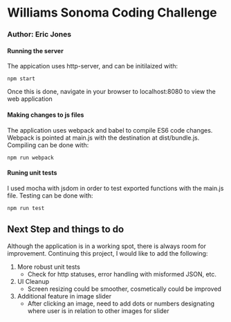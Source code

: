 # Williams Sonoma Coding Challenge
### Author: Eric Jones

#### Running the server
The appication uses http-server, and can be initilaized with:
```
npm start
```
Once this is done, navigate in your browser to localhost:8080 to view the web application

#### Making changes to js files
The application uses webpack and babel to compile ES6 code changes. 
Webpack is pointed at main.js with the destination at dist/bundle.js. Compiling can be done with:
```
npm run webpack
```

#### Runing unit tests
I used mocha with jsdom in order to test exported functions with the main.js file. Testing can be done with:
```
npm run test
```

## Next Step and things to do
Although the application is in a working spot, there is always room for improvement.  Continuing this project, I would like to add the following:
1. More robust unit tests
   - Check for http statuses, error handling with misformed JSON, etc.
2. UI Cleanup
   - Screen resizing could be smoother, cosmetically could be improved
3. Additional feature in image slider
   - After clicking an image, need to add dots or numbers designating where user is in relation to other images for slider
  

